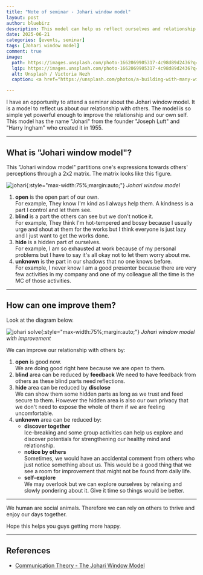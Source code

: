 ```yaml
---
title: "Note of seminar - Johari window model"
layout: post
author: bluebirz
description: This model can help us reflect ourselves and relationship.
date: 2025-06-21 
categories: [events, seminar]
tags: [Johari window model]
comment: true
image:
  path: https://images.unsplash.com/photo-1662069905317-4c98d89d2436?q=80&w=2584&auto=format&fit=crop&ixlib=rb-4.1.0&ixid=M3wxMjA3fDB8MHxwaG90by1wYWdlfHx8fGVufDB8fHx8fA%3D%3D
  lqip: https://images.unsplash.com/photo-1662069905317-4c98d89d2436?q=10&w=490&auto=format&fit=crop&ixlib=rb-4.1.0&ixid=M3wxMjA3fDB8MHxwaG90by1wYWdlfHx8fGVufDB8fHx8fA%3D%3D
  alt: Unsplash / Victoria Nezh
  caption: <a href="https://unsplash.com/photos/a-building-with-many-windows-96YuKOSxck8">Unsplash / Victoria Nezh</a>

---
```


I have an opportunity to attend a seminar about the Johari window model. It is a model to reflect us about our relationship with others. The model is so simple yet powerful enough to improve the relationship and our own self. This model has the name "Johari" from the founder "Joseph Luft" and "Harry Ingham" who created it in 1955.

---

## What is "Johari window model"?

This "Johari window model" partitions one's expressions towards others' perceptions through a 2x2 matrix. The matrix looks like this figure.

![johari](https://bluebirzdotnet.s3.ap-southeast-1.amazonaws.com/johari/johari.drawio.png){:style="max-width:75%;margin:auto;"}
*Johari window model*

1. **open** is the open part of our own.  
  For example, They know I'm kind as I always help them. A kindness is a part I control and let them see.
1. **blind** is a part the others can see but we don't notice it.  
  For example, They think I'm hot-tempered and bossy because I usually urge and shout at them for the works but I think everyone is just lazy and I just want to get the works done.
1. **hide** is a hidden part of ourselves.  
  For example, I am so exhausted at work because of my personal problems but I have to say it's all okay not to let them worry about me.
1. **unknown** is the part in our shadows that no one knows before.  
  For example, I never know I am a good presenter because there are very few activities in my company and one of my colleague all the time is the MC of those activities.

---

## How can one improve them?

Look at the diagram below.

![johari solve](https://bluebirzdotnet.s3.ap-southeast-1.amazonaws.com/johari/johari-solve.drawio.png){:style="max-width:75%;margin:auto;"}
*Johari window model with improvement*

We can improve our relationship with others by:

1. **open**  is good now.  
  We are doing good right here because we are open to them.
1. **blind**  area can be reduced by **feedback**
  We need to have feedback from others as these blind parts need reflections.
1. **hide** area can be reduced by **disclose**  
  We can show them some hidden parts as long as we trust and feed secure to them. However the hidden area is also our own privacy that we don't need to expose the whole of them if we are feeling uncomfortable.
1. **unknown** area can be reduced by:  
    - **discover together**  
      Ice-breaking and some group activities can help us explore and discover potentials for strengthening our healthy mind and relationship.
    - **notice by others**  
      Sometimes, we would have an accidental comment from others who just notice something about us. This would be a good thing that we see a room for improvement that might not be found from daily life.
    - **self-explore**  
      We may overlook but we can explore ourselves by relaxing and slowly pondering about it. Give it time so things would be better.

---

We human are social animals. Therefore we can rely on others to thrive and enjoy our days together.

Hope this helps you guys getting more happy.

---

## References

- [Communication Theory - The Johari Window Model](https://www.communicationtheory.org/the-johari-window-model/)
